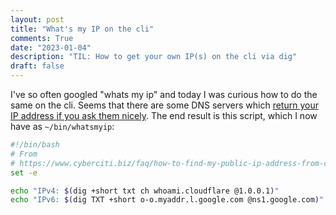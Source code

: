 ```yaml
---
layout: post
title: "What's my IP on the cli"
comments: True
date: "2023-01-04"
description: "TIL: How to get your own IP(s) on the cli via dig"
draft: false
---
```


I've so often googled "whats my ip" and today I was curious how to do the same on the cli. Seems that there are some DNS
servers
which [return your IP address if you ask them nicely](https://www.cyberciti.biz/faq/how-to-find-my-public-ip-address-from-command-line-on-a-linux/).
The end result is this script, which I now have as `~/bin/whatsmyip`:

```bash
#!/bin/bash
# From
# https://www.cyberciti.biz/faq/how-to-find-my-public-ip-address-from-command-line-on-a-linux/
set -e

echo "IPv4: $(dig +short txt ch whoami.cloudflare @1.0.0.1)"
echo "IPv6: $(dig TXT +short o-o.myaddr.l.google.com @ns1.google.com)"
```
    
